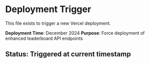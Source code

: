 # Deployment Trigger

This file exists to trigger a new Vercel deployment.

**Deployment Time**: December 2024
**Purpose**: Force deployment of enhanced leaderboard API endpoints

## Status: Triggered at current timestamp 